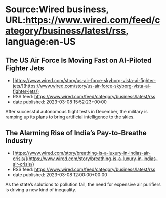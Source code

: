 # Source:Wired business, URL:https://www.wired.com/feed/category/business/latest/rss, language:en-US

## The US Air Force Is Moving Fast on AI-Piloted Fighter Jets
 - [https://www.wired.com/story/us-air-force-skyborg-vista-ai-fighter-jets/](https://www.wired.com/story/us-air-force-skyborg-vista-ai-fighter-jets/)
 - RSS feed: https://www.wired.com/feed/category/business/latest/rss
 - date published: 2023-03-08 15:52:23+00:00

After successful autonomous flight tests in December, the military is ramping up its plans to bring artificial intelligence to the skies.

## The Alarming Rise of India’s Pay-to-Breathe Industry
 - [https://www.wired.com/story/breathing-is-a-luxury-in-indias-air-crisis/](https://www.wired.com/story/breathing-is-a-luxury-in-indias-air-crisis/)
 - RSS feed: https://www.wired.com/feed/category/business/latest/rss
 - date published: 2023-03-08 12:00:00+00:00

As the state’s solutions to pollution fail, the need for expensive air purifiers is driving a new kind of inequality.

